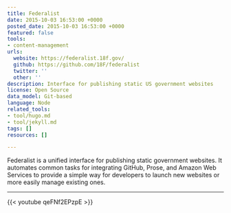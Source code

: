 ```yaml
---
title: Federalist
date: 2015-10-03 16:53:00 +0000
posted_date: 2015-10-03 16:53:00 +0000
featured: false
tools:
- content-management
urls:
  website: https://federalist.18f.gov/
  github: https://github.com/18F/federalist
  twitter: ''
  other: ''
description: Interface for publishing static US government websites
license: Open Source
data_model: Git-based
language: Node
related_tools:
- tool/hugo.md
- tool/jekyll.md
tags: []
resources: []

---
```

Federalist is a unified interface for publishing static government websites. It automates common tasks for integrating GitHub, Prose, and Amazon Web Services to provide a simple way for developers to launch new websites or more easily manage existing ones.

---

{{< youtube qeFNf2EPzpE >}}
